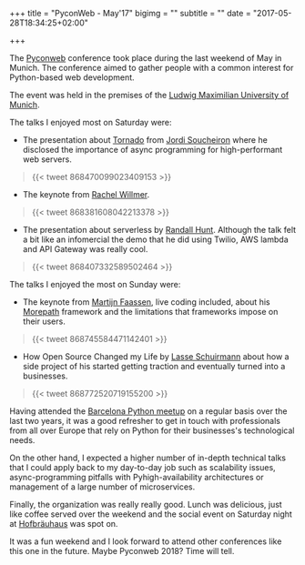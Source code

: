 +++
title = "PyconWeb - May'17"
bigimg = ""
subtitle = ""
date = "2017-05-28T18:34:25+02:00"

+++

The [Pyconweb](https//pyconweb.com) conference took place during the last weekend of May in Munich. The conference aimed to gather people with a common interest for Python-based web development.
<!--more-->

The event was held in the premises of the [Ludwig Maximilian University of Munich](https://lmu.edu).

The talks I enjoyed most on Saturday were:

- The presentation about [Tornado](https://github.com/tornadoweb/tornado) from [Jordi Soucheiron](https://twitter.com/jordixou) where he disclosed the importance of async programming for high-performant web servers.
<blockquote class="twitter-tweet tw-align-center">{{< tweet 868470099023409153 >}}</blockquote>

- The keynote from [Rachel Willmer](https://twitter.com/rwillmer).
<blockquote class="twitter-tweet tw-align-center">{{< tweet 868381608042213378 >}}</blockquote>

- The presentation about serverless by [Randall Hunt](https://twitter.com/jrhunt). Although the talk felt a bit like an infomercial the demo that he did using Twilio, AWS lambda and API Gateway was really cool.
<blockquote class="twitter-tweet tw-align-center">{{< tweet 868407332589502464 >}}</blockquote>

The talks I enjoyed the most on Sunday were:

- The keynote from [Martijn Faassen](https://twitter.com/faassen), live coding included, about his [Morepath](https://github.com/morepath/morepath) framework and the limitations that frameworks impose on their users.
<blockquote class="twitter-tweet tw-align-center">{{< tweet 868745584471142401 >}}</blockquote>


- How Open Source Changed my Life by [Lasse Schuirmann](https://twitter.com/LSchuirmann) about how a side project of his started getting traction and eventually turned into a businesses.
<blockquote class="twitter-tweet tw-align-center">{{< tweet 868772520719155200 >}}</blockquote>


Having attended the [Barcelona Python meetup](https://www.meetup.com/python-185/) on a regular basis over the last two years, it was a good refresher to get in touch with professionals from all over Europe that rely on Python for their businesses's technological needs.

On the other hand, I expected a higher number of in-depth technical talks that I could apply back to my day-to-day job such as scalability issues, async-programming pitfalls with Pyhigh-availability architectures or management of a large number of microservices.

Finally, the organization was really really good. Lunch was delicious, just like coffee served over the weekend and the social event on Saturday night at [Hofbräuhaus](https://en.wikipedia.org/wiki/Hofbr%C3%A4uhaus_am_Platzl) was spot on.

It was a fun weekend and I look forward to attend other conferences like this one in the future. Maybe Pyconweb 2018? Time will tell.
